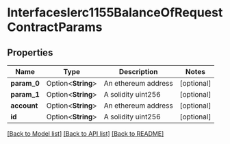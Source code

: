 # InterfacesIerc1155BalanceOfRequestContractParams

## Properties

Name | Type | Description | Notes
------------ | ------------- | ------------- | -------------
**param_0** | Option<**String**> | An ethereum address | [optional]
**param_1** | Option<**String**> | A solidity uint256 | [optional]
**account** | Option<**String**> | An ethereum address | [optional]
**id** | Option<**String**> | A solidity uint256 | [optional]

[[Back to Model list]](../README.md#documentation-for-models) [[Back to API list]](../README.md#documentation-for-api-endpoints) [[Back to README]](../README.md)


